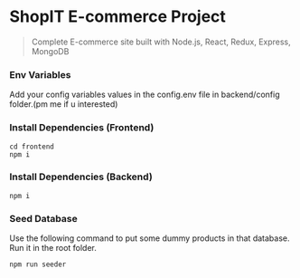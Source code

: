 # ShopIT E-commerce Project

> Complete E-commerce site built with Node.js, React, Redux, Express, MongoDB

### Env Variables

Add your config variables values in the config.env file in backend/config folder.(pm me if u interested)

### Install Dependencies (Frontend)

```
cd frontend
npm i
```

### Install Dependencies (Backend)

```
npm i
```

### Seed Database

Use the following command to put some dummy products in that database.
Run it in the root folder.

```
npm run seeder
```
